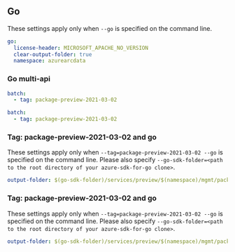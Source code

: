 ## Go

These settings apply only when `--go` is specified on the command line.

```yaml $(go)
go:
  license-header: MICROSOFT_APACHE_NO_VERSION
  clear-output-folder: true
  namespace: azurearcdata
```

### Go multi-api

``` yaml $(go) && $(multiapi)
batch:
  - tag: package-preview-2021-03-02
```

``` yaml $(go) && $(multiapi)
batch:
  - tag: package-preview-2021-03-02
```

### Tag: package-preview-2021-03-02 and go

These settings apply only when `--tag=package-preview-2021-03-02 --go` is specified on the command line.
Please also specify `--go-sdk-folder=<path to the root directory of your azure-sdk-for-go clone>`.

```yaml $(tag) == 'package-preview-2021-03-02' && $(go)
output-folder: $(go-sdk-folder)/services/preview/$(namespace)/mgmt/package-preview-2021-03-02/$(namespace)
```

### Tag: package-preview-2021-03-02 and go

These settings apply only when `--tag=package-preview-2021-03-02 --go` is specified on the command line.
Please also specify `--go-sdk-folder=<path to the root directory of your azure-sdk-for-go clone>`.

```yaml $(tag) == 'package-preview-2021-03-02' && $(go)
output-folder: $(go-sdk-folder)/services/preview/$(namespace)/mgmt/package-preview-2021-03-02/$(namespace)
```
